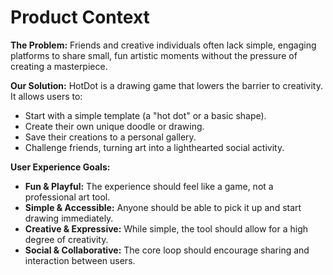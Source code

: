 # Product Context

**The Problem:** Friends and creative individuals often lack simple, engaging platforms to share small, fun artistic moments without the pressure of creating a masterpiece.

**Our Solution:** HotDot is a drawing game that lowers the barrier to creativity. It allows users to:
- Start with a simple template (a "hot dot" or a basic shape).
- Create their own unique doodle or drawing.
- Save their creations to a personal gallery.
- Challenge friends, turning art into a lighthearted social activity.

**User Experience Goals:**
- **Fun & Playful:** The experience should feel like a game, not a professional art tool.
- **Simple & Accessible:** Anyone should be able to pick it up and start drawing immediately.
- **Creative & Expressive:** While simple, the tool should allow for a high degree of creativity.
- **Social & Collaborative:** The core loop should encourage sharing and interaction between users. 